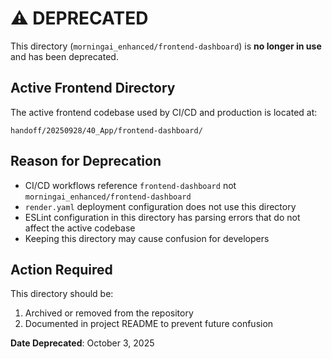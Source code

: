 # ⚠️ DEPRECATED

This directory (`morningai_enhanced/frontend-dashboard`) is **no longer in use** and has been deprecated.

## Active Frontend Directory

The active frontend codebase used by CI/CD and production is located at:
```
handoff/20250928/40_App/frontend-dashboard/
```

## Reason for Deprecation

- CI/CD workflows reference `frontend-dashboard` not `morningai_enhanced/frontend-dashboard`
- `render.yaml` deployment configuration does not use this directory
- ESLint configuration in this directory has parsing errors that do not affect the active codebase
- Keeping this directory may cause confusion for developers

## Action Required

This directory should be:
1. Archived or removed from the repository
2. Documented in project README to prevent future confusion

**Date Deprecated**: October 3, 2025
